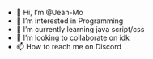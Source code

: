 - 👋 Hi, I’m @Jean-Mo
- 👀 I’m interested in Programming
- 🌱 I’m currently learning java script/css
- 💞️ I’m looking to collaborate on idk
- 📫 How to reach me on Discord

<!---
Jean-Mo/Jean-Mo is a ✨ special ✨ repository because its `README.md` (this file) appears on your GitHub profile.
You can click the Preview link to take a look at your changes.
--->
